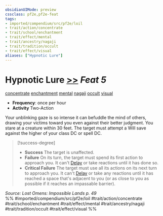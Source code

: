 ```yaml
---
obsidianUIMode: preview
cssclass: pf2e,pf2e-feat
tags:
- imported/compendium/src/pf2e/loil
- trait/action/concentrate
- trait/school/enchantment
- trait/effect/mental
- trait/ancestry/nagaji
- trait/tradition/occult
- trait/effect/visual
aliases: ["Hypnotic Lure"]
---
```

# Hypnotic Lure  [>>](chapter-9-playing-the-game.md#Actions "Two-Action") *Feat 5*  
[concentrate](concentrate.md)  [enchantment](enchantment.md)  [mental](mental.md)  [nagaji](nagaji-loil.md)  [occult](occult.md)  [visual](visual.md)  

- **Frequency**: once per hour
- **Activity** Two-Action

Your unblinking gaze is so intense it can befuddle the mind of others, drawing your victims toward you even against their better judgment. You stare at a creature within 30 feet. The target must attempt a Will save against the higher of your class DC or spell DC.

> [!success-degree] 
> - **Success** The target is unaffected.
> - **Failure** On its turn, the target must spend its first action to approach you. It can't [Delay](delay.md) or take reactions until it has done so.
> - **Critical Failure** The target must use all its actions on its next turn to approach you. It can't [Delay](delay.md) or take any reactions until it has reached a space that's adjacent to you (or as close to you as possible if it reaches an impassable barrier).

*Source: Lost Omens: Impossible Lands p. 49*  
%% #imported/compendium/src/pf2e/loil #trait/action/concentrate #trait/school/enchantment #trait/effect/mental #trait/ancestry/nagaji #trait/tradition/occult #trait/effect/visual %%